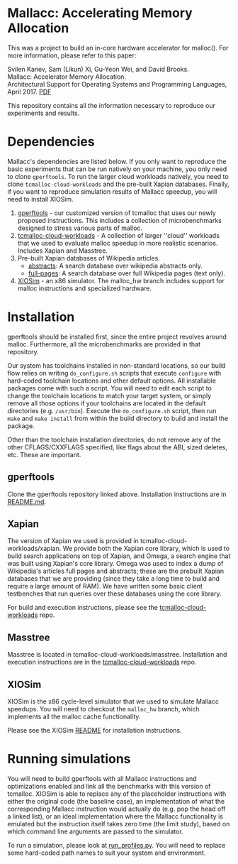 Mallacc: Accelerating Memory Allocation
=======================================

This was a project to build an in-core hardware accelerator for malloc(). For
more information, please refer to this paper:

Svilen Kanev, Sam (Likun) Xi, Gu-Yeon Wei, and David Brooks.  
Mallacc: Accelerator Memory Allocation.  
Architectural Support for Operating Systems and Programming Languages, April 2017.
[PDF](http://www.samxi.org/papers/kanev_asplos2017.pdf)

This repository contains all the information necessary to reproduce our
experiments and results.

# Dependencies #

Mallacc's dependencies are listed below. If you only want to reproduce the basic
experiments that can be run natively on your machine, you only need to clone
`gperftools`. To run the larger cloud workloads natively, you need to clone
`tcmalloc-cloud-workloads` and the pre-built Xapian databases. Finally, if you
want to reproduce simulation results of Mallacc speedup, you will need to
install XIOSim.

1. [gperftools](https://github.com/s-kanev/gperftools/) - our customized
   version of tcmalloc that uses our newly proposed instructions.  This
   includes a collection of microbenchmarks designed to stress various parts of
   malloc.
2. [tcmalloc-cloud-workloads](https://github.com/xyzsam/tcmalloc-cloud-workloads) -
   A collection of larger ''cloud'' workloads that we used to evaluate malloc
   speedup in more realistic scenarios. Includes Xapian and Masstree.
3. Pre-built Xapian databases of Wikipedia articles.
   * [abstracts](https://storage.googleapis.com/mallacc/wiki_abstracts.tar.xz):
     A search database over wikipedia abstracts only.
   * [full-pages](https://storage.googleapis.com/mallacc/wiki_pages.tar.xz): A
     search database over full Wikipedia pages (text only).
4. [XIOSim](https://github.com/s-kanev/XIOSim) - an x86 simulator. The
   malloc_hw branch includes support for malloc instructions and specialized
   hardware.

# Installation #

gperftools should be installed first, since the entire project revolves around
malloc.  Furthermore, all the microbenchmarks are provided in that repository.

Our system has toolchains installed in non-standard locations, so our build flow
relies on writing `do_configure.sh` scripts that execute `configure` with hard-coded
toolchain locations and other default options. All installable packages come
with such a script. You will need to edit each script to change the toolchain
locations to match your target system, or simply remove all those options if your
toolchains are located in the default directories (e.g. `/usr/bin`). Execute the
`do_configure.sh` script, then run `make` and `make install` from within the build
directory to build and install the package.

Other than the toolchain installation directories, do not remove any of the
other CFLAGS/CXXFLAGS specified, like flags about the ABI, sized deletes, etc.
These are important.

## gperftools ##

Clone the gperftools repository linked above. Installation instructions are in
[README.md](https://github.com/s-kanev/gperftools/tree/malloc_hw/README.md).

## Xapian ##

The version of Xapian we used is provided in tcmalloc-cloud-workloads/xapian.
We provide both the Xapian core library, which is used to build search
applications on top of Xapian, and Omega, a search engine that was built using
Xapian's core library. Omega was used to index a dump of Wikipedia's articles
full pages and abstracts; these are the prebuilt Xapian databases that we are
providing (since they take a long time to build and require a large amount of
RAM). We have written some basic client testbenches that run queries over these
databases using the core library.

For build and execution instructions, please see the
[tcmalloc-cloud-workloads](https://github.com/xyzsam/tcmalloc-cloud-workloads)
repo.

## Masstree ##

Masstree is located in tcmalloc-cloud-workloads/masstree. Installation
and execution instructions are in the
[tcmalloc-cloud-workloads](https://github.com/xyzsam/tcmalloc-cloud-workloads)
repo.

## XIOSim ##

XIOSim is the x86 cycle-level simulator that we used to simulate Mallacc
speedups.  You will need to checkout the `malloc_hw` branch, which implements
all the malloc cache functionality.

Please see the XIOSim
[README](https://github.com/s-kanev/XIOSim/tree/malloc_hw/README.md) for
installation instructions.

# Running simulations #

You will need to build gperftools with all Mallacc instructions and optimizations
enabled and link all the benchmarks with this version of tcmalloc. XIOSim is
able to replace any of the placeholder instructions with either the original
code (the baseline case), an implementation of what the corresponding Mallacc
instruction would actually do (e.g. pop the head off a linked list), or an
ideal implementation where the Mallacc functionality is emulated but the
instruction itself takes zero time (the limit study), based on which command line
arguments are passed to the simulator.

To run a simulation, please look at
[run_profiles.py](scripts/sim_runs/run_profiles.py).  You will need to replace
some hard-coded path names to suit your system and environment.
